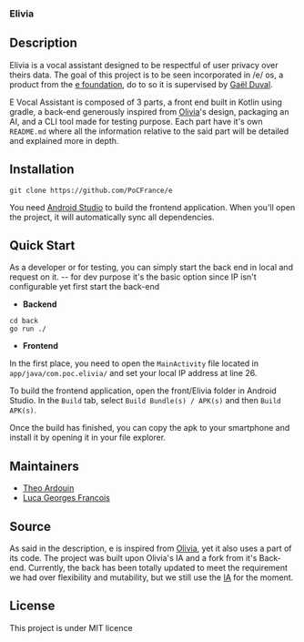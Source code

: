 ### Elivia

## Description

Elivia is a vocal assistant designed to be respectful of user privacy over theirs data.
The goal of this project is to be seen incorporated in /e/ os, a product from the [e foundation](https://e.foundation/), do to so it is supervised by [Gaël Duval](https://fr.wikipedia.org/wiki/Ga%C3%ABl_Duval).

E Vocal Assistant is composed of 3 parts, a front end built in Kotlin using gradle, a back-end generously inspired from [Olivia](https://github.com/olivia-ai/olivia)'s design, packaging an AI, and a CLI tool made for testing purpose.
Each part have it's own `README.md` where all the information relative to the said part will be detailed and explained more in depth.

 ## Installation

```shell
git clone https://github.com/PoCFrance/e
```

You need [Android Studio](https://developer.android.com/studio) to build the frontend application. When you'll open the project, it will automatically sync all dependencies. 

## Quick Start

As a developer or for testing, you can simply start the back end in local and request on it.
-- for dev purpose it's the basic option since IP isn't configurable yet
first start the back-end

- **Backend**
```shell
cd back
go run ./
```

- **Frontend**

In the first place, you need to open the `MainActivity` file located in `app/java/com.poc.elivia/` and set your local IP address at line 26.

To build the frontend application, open the front/Elivia folder in Android Studio.
In the `Build` tab, select `Build Bundle(s) / APK(s)` and then `Build APK(s)`.

Once the build has finished, you can copy the apk to your smartphone and install it by opening it in your file explorer.

## Maintainers

* [Theo Ardouin](https://github.com/Qwexta)
* [Luca Georges Francois](https://github.com/PixelFault-tech)

## Source

As said in the description, e is inspired from [Olivia](https://github.com/olivia-ai/olivia), yet it also uses a part of its code.
The project was built upon Olivia's IA and a fork from it's Back-end. Currently, the back has been totally updated to meet the requirement we had over flexibility and mutability, but we still use the [IA]() for the moment.

## License

This project is under MIT licence
